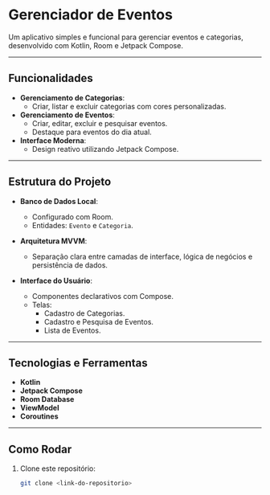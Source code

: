 # Gerenciador de Eventos

Um aplicativo simples e funcional para gerenciar eventos e categorias, desenvolvido com Kotlin, Room e Jetpack Compose.

---

## Funcionalidades

- **Gerenciamento de Categorias**:
  - Criar, listar e excluir categorias com cores personalizadas.
- **Gerenciamento de Eventos**:
  - Criar, editar, excluir e pesquisar eventos.
  - Destaque para eventos do dia atual.
- **Interface Moderna**:
  - Design reativo utilizando Jetpack Compose.

---

## Estrutura do Projeto

- **Banco de Dados Local**:
  - Configurado com Room.
  - Entidades: `Evento` e `Categoria`.

- **Arquitetura MVVM**:
  - Separação clara entre camadas de interface, lógica de negócios e persistência de dados.

- **Interface do Usuário**:
  - Componentes declarativos com Compose.
  - Telas:
    - Cadastro de Categorias.
    - Cadastro e Pesquisa de Eventos.
    - Lista de Eventos.

---

## Tecnologias e Ferramentas

- **Kotlin**
- **Jetpack Compose**
- **Room Database**
- **ViewModel**
- **Coroutines**

---

## Como Rodar

1. Clone este repositório:
   ```bash
   git clone <link-do-repositorio>
